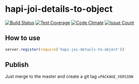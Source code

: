 # hapi-joi-details-to-object

[![Build Status](https://travis-ci.org/rilix-global/hapi-joi-details-to-object.svg?branch=master)](https://travis-ci.org/rilix-global/hapi-joi-details-to-object)
[![Test Coverage](https://codeclimate.com/github/rilix-global/hapi-joi-details-to-object/badges/coverage.svg)](https://codeclimate.com/github/rilix-global/hapi-joi-details-to-object/coverage)
[![Code Climate](https://codeclimate.com/github/rilix-global/hapi-joi-details-to-object/badges/gpa.svg)](https://codeclimate.com/github/rilix-global/hapi-joi-details-to-object)
[![Issue Count](https://codeclimate.com/github/rilix-global/hapi-joi-details-to-object/badges/issue_count.svg)](https://codeclimate.com/github/rilix-global/hapi-joi-details-to-object)

## How to use

```js
server.register(require('hapi-joi-details-to-object'))
```

## Publish

Just merge to the master and create a git tag `vPACKAGE_VERSION`

